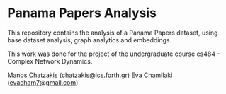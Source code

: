 # Panama Papers Analysis
This repository contains the analysis of a Panama Papers dataset, using base dataset analysis, graph analytics and embeddings.

This work was done for the project of the undergraduate course cs484 - Complex Network Dynamics.

Manos Chatzakis (chatzakis@ics.forth.gr)
Eva Chamilaki (evacham7@gmail.com)
